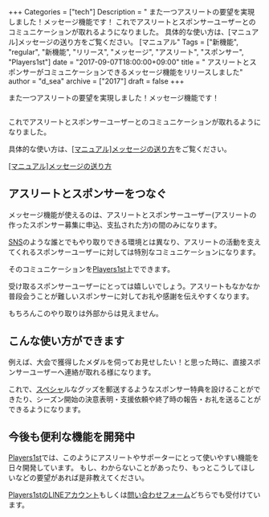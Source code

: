 +++
Categories = ["tech"]
Description = " また一つアスリートの要望を実現しました！メッセージ機能です！    これでアスリートとスポンサーユーザーとのコミュニケーションが取れるようになりました。  具体的な使い方は、[マニュアル]メッセージの送り方をご覧ください。  [マニュアル"
Tags = ["新機能", "regular", "新機能", "リリース", "メッセージ", "アスリート", "スポンサー", "Players1st"]
date = "2017-09-07T18:00:00+09:00"
title = " アスリートとスポンサーがコミュニケーションできるメッセージ機能をリリースしました"
author = "d_sea"
archive = ["2017"]
draft = false
+++

<body>
<p>また一つアスリートの要望を実現しました！メッセージ機能です！
</p>


<p><img src="https://cdn-ak.f.st-hatena.com/images/fotolife/d/d_sea/20180823/20180823110851.png" alt=""></p>
<p>これでアスリートとスポンサーユーザーとのコミュニケーションが取れるようになりました。</p>
<p>具体的な使い方は、<a href="http://blog.players1.st/post/165061351125/%E3%83%9E%E3%83%8B%E3%83%A5%E3%82%A2%E3%83%AB-%E3%83%A1%E3%83%83%E3%82%BB%E3%83%BC%E3%82%B8%E3%81%AE%E9%80%81%E3%82%8A%E6%96%B9">[マニュアル]メッセージの送り方</a>をご覧ください。</p>
<p><a href="http://blog.players1.st/post/165061351125/%E3%83%9E%E3%83%8B%E3%83%A5%E3%82%A2%E3%83%AB-%E3%83%A1%E3%83%83%E3%82%BB%E3%83%BC%E3%82%B8%E3%81%AE%E9%80%81%E3%82%8A%E6%96%B9">[マニュアル]メッセージの送り方</a></p>
<h2>アスリートとスポンサーをつなぐ</h2>
<p>メッセージ機能が使えるのは、アスリートとスポンサーユーザー(アスリートの作ったスポンサー募集に申込、支払された方)の間のみになります。</p>
<p><a class="keyword" href="http://d.hatena.ne.jp/keyword/SNS">SNS</a>のような誰とでもやり取りできる環境とは異なり、アスリートの活動を支えてくれるスポンサーユーザーに対しては特別なコミュニケーションになります。</p>
<p>そのコミュニケーションを<a href="https://players1.st/">Players1st</a>上でできます。</p>
<p>受け取るスポンサーユーザーにとっては嬉しいでしょう。アスリートもなかなか普段会うことが難しいスポンサーに対してお礼や感謝を伝えやすくなります。</p>
<p>もちろんこのやり取りは外部からは見えません。</p>
<h2>こんな使い方ができます</h2>
<p>例えば、大会で獲得したメダルを伺ってお見せしたい！と思った時に、直接スポンサーユーザーへ連絡が取れる様になります。</p>
<p>これで、<a class="keyword" href="http://d.hatena.ne.jp/keyword/%A5%B9%A5%DA%A5%B7%A5%E3">スペシャ</a>ルなグッズを郵送するようなスポンサー特典を設けることができたり、シーズン開始の決意表明・支援依頼や終了時の報告・お礼を送ることができるようになります。</p>
<h2>今後も便利な機能を開発中</h2>
<p><a href="https://players1.st/">Players1st</a>では、このようにアスリートやサポーターにとって使いやすい機能を日々開発しています。 もし、わからないことがあったり、もっとこうしてほしいなどの要望があれば是非教えてください。</p>
<p><a href="https://line.me/R/ti/p/%40fuq1261v">Players1stのLINEアカウント</a>もしくは<a href="https://players1.st/feedbacks/new">問い合わせフォーム</a>どちらでも受付けています。</p>
</body>
